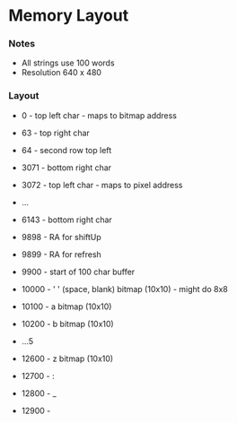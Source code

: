 # Memory Layout

### Notes

* All strings use 100 words 
* Resolution 640 x 480

### Layout 

* 0 - top left char - maps to bitmap address
* 63 - top right char
* 64 - second row top left
* 3071 - bottom right char

* 3072 - top left char - maps to pixel address
* ...
* 6143 - bottom right char 

* 9898 - RA for shiftUp
* 9899 - RA for refresh
* 9900 - start of 100 char buffer

* 10000 - ' ' (space, blank) bitmap (10x10) - might do 8x8
* 10100 - a bitmap (10x10)
* 10200 - b bitmap (10x10)
* ...5
* 12600 - z bitmap (10x10)
* 12700 - : 
* 12800 - _
* 12900 - 
